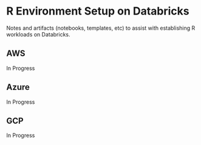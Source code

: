 # R Environment Setup on Databricks

Notes and artifacts (notebooks, templates, etc) to assist with establishing R workloads on Databricks.

## AWS
In Progress

## Azure
In Progress

## GCP
In Progress

